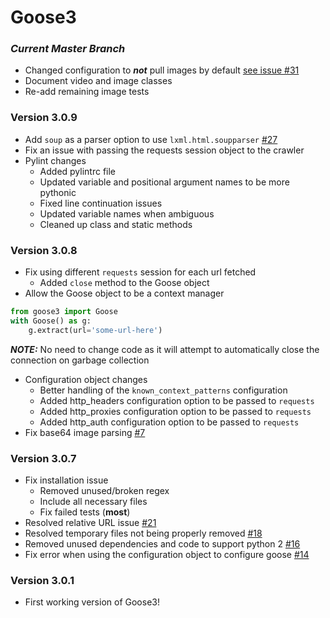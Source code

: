 # Goose3

### ***Current Master Branch***
* Changed configuration to ***not*** pull images by default [see issue #31](https://github.com/goose3/goose3/issues/31)
* Document video and image classes
* Re-add remaining image tests

### Version 3.0.9
* Add `soup` as a parser option to use `lxml.html.soupparser` [#27](https://github.com/goose3/goose3/issues/27)
* Fix an issue with passing the requests session object to the crawler
* Pylint changes
    * Added pylintrc file
    * Updated variable and positional argument names to be more pythonic
    * Fixed line continuation issues
    * Updated variable names when ambiguous
    * Cleaned up class and static methods

### Version 3.0.8
* Fix using different `requests` session for each url fetched
    * Added `close` method to the Goose object
* Allow the Goose object to be a context manager
``` python
from goose3 import Goose
with Goose() as g:
    g.extract(url='some-url-here')
```
***NOTE:*** No need to change code as it will attempt to automatically close
the connection on garbage collection
* Configuration object changes
    * Better handling of the `known_context_patterns` configuration
    * Added http_headers configuration option to be passed to `requests`
    * Added http_proxies configuration option to be passed to `requests`
    * Added http_auth configuration option to be passed to `requests`
* Fix base64 image parsing [#7](https://github.com/goose3/goose3/issues/7)

### Version 3.0.7
* Fix installation issue
    * Removed unused/broken regex
    * Include all necessary files
    * Fix failed tests (**most**)
* Resolved relative URL issue [#21](https://github.com/goose3/goose3/issues/21)
* Resolved temporary files not being properly removed [#18](https://github.com/goose3/goose3/issues/18)
* Removed unused dependencies and code to support python 2 [#16](https://github.com/goose3/goose3/issues/16)
* Fix error when using the configuration object to configure goose [#14](https://github.com/goose3/goose3/issues/14)

### Version 3.0.1
* First working version of Goose3!
